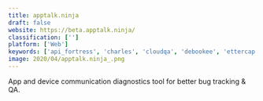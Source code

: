 ```yaml
---
title: apptalk.ninja
draft: false 
website: https://beta.apptalk.ninja/
classification: ['']
platform: ['Web']
keywords: ['api_fortress', 'charles', 'cloudqa', 'debookee', 'ettercap', 'fiddler', 'http_debugger', 'http_header_live', 'http_headertool', 'insomnia_rest_client', 'junorestclient', 'live_http_headers', 'networkminer', 'packetyzer', 'postman_collections', 'servistate', 'stoplight', 'surge_for_mac', 'wireshark', 'netcat', 'tcpdump']
image: 2020/04/apptalk.ninja_.png
---
```

App and device communication diagnostics tool for better bug tracking & QA.